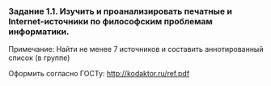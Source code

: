 ### Задание 1.1. Изучить и проанализировать печатные и Internet-источники по философским проблемам информатики.

Примечание: Найти не менее 7 источников и составить аннотированный список (в группе)

Оформить согласно ГОСТу: http://kodaktor.ru/ref.pdf 
